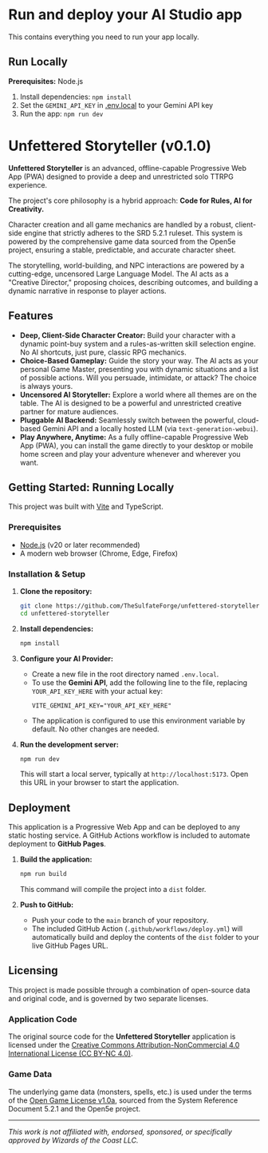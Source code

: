 # Run and deploy your AI Studio app

This contains everything you need to run your app locally.

## Run Locally

**Prerequisites:**  Node.js


1. Install dependencies:
   `npm install`
2. Set the `GEMINI_API_KEY` in [.env.local](.env.local) to your Gemini API key
3. Run the app:
   `npm run dev`

# Unfettered Storyteller (v0.1.0)

**Unfettered Storyteller** is an advanced, offline-capable Progressive Web App (PWA) designed to provide a deep and unrestricted solo TTRPG experience.

The project's core philosophy is a hybrid approach: **Code for Rules, AI for Creativity.**

Character creation and all game mechanics are handled by a robust, client-side engine that strictly adheres to the SRD 5.2.1 ruleset. This system is powered by the comprehensive game data sourced from the Open5e project, ensuring a stable, predictable, and accurate character sheet.

The storytelling, world-building, and NPC interactions are powered by a cutting-edge, uncensored Large Language Model. The AI acts as a "Creative Director," proposing choices, describing outcomes, and building a dynamic narrative in response to player actions.

## Features

-   **Deep, Client-Side Character Creator:** Build your character with a dynamic point-buy system and a rules-as-written skill selection engine. No AI shortcuts, just pure, classic RPG mechanics.
-   **Choice-Based Gameplay:** Guide the story your way. The AI acts as your personal Game Master, presenting you with dynamic situations and a list of possible actions. Will you persuade, intimidate, or attack? The choice is always yours.
-   **Uncensored AI Storyteller:** Explore a world where all themes are on the table. The AI is designed to be a powerful and unrestricted creative partner for mature audiences.
-   **Pluggable AI Backend:** Seamlessly switch between the powerful, cloud-based Gemini API and a locally hosted LLM (via `text-generation-webui`).
-   **Play Anywhere, Anytime:** As a fully offline-capable Progressive Web App (PWA), you can install the game directly to your desktop or mobile home screen and play your adventure whenever and wherever you want.

## Getting Started: Running Locally

This project was built with [Vite](https://vitejs.dev/) and TypeScript.

### Prerequisites

-   [Node.js](https://nodejs.org/en) (v20 or later recommended)
-   A modern web browser (Chrome, Edge, Firefox)

### Installation & Setup

1.  **Clone the repository:**
    ```bash
    git clone https://github.com/TheSulfateForge/unfettered-storyteller.git
    cd unfettered-storyteller
    ```

2.  **Install dependencies:**
    ```bash
    npm install
    ```

3.  **Configure your AI Provider:**
    *   Create a new file in the root directory named `.env.local`.
    *   To use the **Gemini API**, add the following line to the file, replacing `YOUR_API_KEY_HERE` with your actual key:
        ```
        VITE_GEMINI_API_KEY="YOUR_API_KEY_HERE"
        ```
    *   The application is configured to use this environment variable by default. No other changes are needed.

4.  **Run the development server:**
    ```bash
    npm run dev
    ```
    This will start a local server, typically at `http://localhost:5173`. Open this URL in your browser to start the application.

## Deployment

This application is a Progressive Web App and can be deployed to any static hosting service. A GitHub Actions workflow is included to automate deployment to **GitHub Pages**.

1.  **Build the application:**
    ```bash
    npm run build
    ```
    This command will compile the project into a `dist` folder.

2.  **Push to GitHub:**
    *   Push your code to the `main` branch of your repository.
    *   The included GitHub Action (`.github/workflows/deploy.yml`) will automatically build and deploy the contents of the `dist` folder to your live GitHub Pages URL.

## Licensing

This project is made possible through a combination of open-source data and original code, and is governed by two separate licenses.

### Application Code

The original source code for the **Unfettered Storyteller** application is licensed under the [Creative Commons Attribution-NonCommercial 4.0 International License (CC BY-NC 4.0)](./LICENSES/LICENSE-CODE.md).

### Game Data

The underlying game data (monsters, spells, etc.) is used under the terms of the [Open Game License v1.0a](./LICENSES/LICENSE-SRD.md), sourced from the System Reference Document 5.2.1 and the Open5e project.

---
*This work is not affiliated with, endorsed, sponsored, or specifically approved by Wizards of the Coast LLC.*
